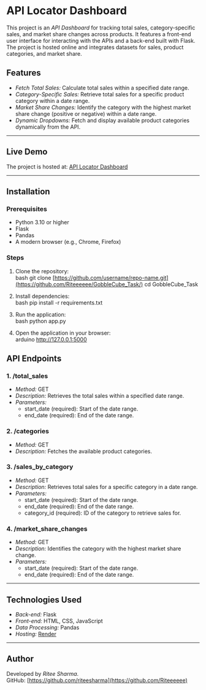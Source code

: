 # API Locator Dashboard  

This project is an *API Dashboard* for tracking total sales, category-specific sales, and market share changes across products. It features a front-end user interface for interacting with the APIs and a back-end built with Flask. The project is hosted online and integrates datasets for sales, product categories, and market share.  

## Features  
- *Fetch Total Sales:* Calculate total sales within a specified date range.  
- *Category-Specific Sales:* Retrieve total sales for a specific product category within a date range.  
- *Market Share Changes:* Identify the category with the highest market share change (positive or negative) within a date range.  
- *Dynamic Dropdowns:* Fetch and display available product categories dynamically from the API.  

---

## Live Demo  
The project is hosted at: [API Locator Dashboard](https://gobblecube-api-dashboard.onrender.com/)  

---

## Installation  

### Prerequisites  
- Python 3.10 or higher  
- Flask  
- Pandas  
- A modern browser (e.g., Chrome, Firefox)  

### Steps  

1. Clone the repository:  
   bash
   git clone [https://github.com/username/repo-name.git](https://github.com/Riteeeeee/GobbleCube_Task/)
   cd GobbleCube_Task
     

2. Install dependencies:  
   bash
   pip install -r requirements.txt
     

3. Run the application:  
   bash
   python app.py
     

4. Open the application in your browser:  
   arduino
   http://127.0.0.1:5000

## API Endpoints  

### 1. /total_sales  
- *Method:* GET  
- *Description:* Retrieves the total sales within a specified date range.  
- *Parameters:*  
  - start_date (required): Start of the date range.  
  - end_date (required): End of the date range.  

### 2. /categories  
- *Method:* GET  
- *Description:* Fetches the available product categories.  

### 3. /sales_by_category  
- *Method:* GET  
- *Description:* Retrieves total sales for a specific category in a date range.  
- *Parameters:*  
  - start_date (required): Start of the date range.  
  - end_date (required): End of the date range.  
  - category_id (required): ID of the category to retrieve sales for.  

### 4. /market_share_changes  
- *Method:* GET  
- *Description:* Identifies the category with the highest market share change.  
- *Parameters:*  
  - start_date (required): Start of the date range.  
  - end_date (required): End of the date range.  

---

## Technologies Used  
- *Back-end:* Flask  
- *Front-end:* HTML, CSS, JavaScript  
- *Data Processing:* Pandas  
- *Hosting:* [Render](https://render.com)  

---

## Author  
Developed by *Ritee Sharma*.  
GitHub: [https://github.com/riteesharma](https://github.com/Riteeeeee)
